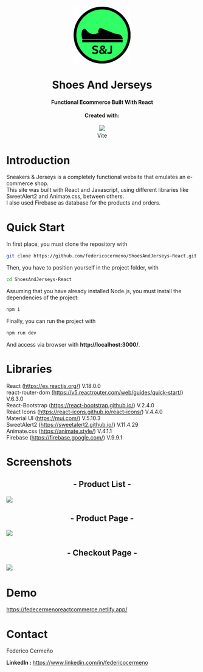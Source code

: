 <p align="center">
  <img src="assets\logo.svg" width=150 align="center">
</p>
  <h1 align="center">Shoes And Jerseys</h1>
  <h4 align="center" >Functional Ecommerce Built With React</h4>
  
  <p align=center>
 <b>Created with:</b><br><br>
  <img src="https://vitejs.dev/logo.svg" height="50px"><br>Vite
</p>

  # Introduction
  Sneakers & Jerseys is a completely functional website that emulates an e-commerce shop. <br>
  This site was built with React and Javascript, using different libraries like SweetAlert2 and Animate.css, between others. <br>
  I also used Firebase as database for the products and orders.
  
  # Quick Start
  In first place, you must clone the repository with
  ```sh
git clone https://github.com/federicocermeno/ShoesAndJerseys-React.git
```
Then, you have to position yourself in the project folder, with
 ```sh
cd ShoesAndJerseys-React
```
Assuming that you have already installed Node.js, you must install the dependencies of the project:
 ```sh
npm i
```
Finally, you can run the project with 
 ```sh
npm run dev
```
And access via browser with **http://localhost:3000/**.

# Libraries
React (https://es.reactjs.org/) V.18.0.0<br>
react-router-dom (https://v5.reactrouter.com/web/guides/quick-start/) V.6.3.0 <br>
React-Bootstrap (https://react-bootstrap.github.io/) V.2.4.0 <br>
React Icons (https://react-icons.github.io/react-icons/) V.4.4.0 <br>
Material UI (https://mui.com/) V.5.10.3<br>
SweetAlert2 (https://sweetalert2.github.io/) V.11.4.29<br>
Animate.css (https://animate.style/) V.4.1.1<br>
Firebase (https://firebase.google.com/) V.9.9.1<br>

# Screenshots
<p align="center">
  <h2 align="center"> - Product List - </h2>
  <img src="https://user-images.githubusercontent.com/91204851/188209769-9c16c2bc-8dc1-4b8a-86e7-d93ab7cc2dc9.png" width=800 align="center">
</p>
<p align="center">
  <h2 align="center"> - Product Page - </h2>
  <img src="https://user-images.githubusercontent.com/91204851/188198752-0da3af00-f27e-4d87-ad06-4d1283c4af8b.png">
</p>
<p align="center">
  <h2 align="center"> - Checkout Page - </h2>
  <img src="https://user-images.githubusercontent.com/91204851/188198817-4a778712-8c45-47a5-95b9-34bb8e859db4.png">
</p>

# Demo

https://fedecermenoreactcommerce.netlify.app/

# Contact 
Federico Cermeño

<b>LinkedIn : </b>https://www.linkedin.com/in/federicocermeno







